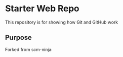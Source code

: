 # Starter Web Repo

This repository is for showing how Git and GitHub work

## Purpose

Forked from scm-ninja